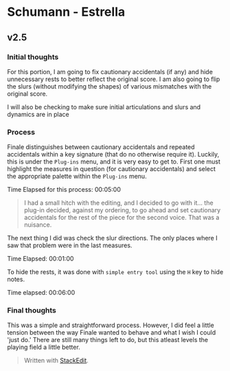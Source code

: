 # Schumann - Estrella
## v2.5
### Initial thoughts
For this portion, I am going to fix cautionary accidentals (if any) and hide unnecessary rests to better reflect the original score. I am also going to flip the slurs (without modifying the shapes) of various mismatches with the original score.

I will also be checking to make sure initial articulations and slurs and dynamics are in place

### Process
Finale distinguishes between cautionary accidentals and repeated accidentals within a key signature (that do no otherwise require it). Luckily, this is under the `Plug-ins` menu, and it is very easy to get to. First one must highlight the measures in question (for cautionary accidentals) and select the appropriate palette within the `Plug-ins` menu.

Time Elapsed for this process: 00:05:00

> I had a small hitch with the editing, and I decided to go with it... the plug-in decided, against my ordering, to go ahead and set cautionary accidentals for the rest of the piece for the second voice. That was a nuisance.

The next thing I did was check the slur directions. The only places where I saw that problem were in the last measures.

Time Elapsed: 00:01:00

To hide the rests, it was done with `simple entry tool` using the `H` key to hide notes.

Time elapsed: 00:06:00

### Final thoughts

This was a simple and straightforward process. However, I did feel a little tension between the way Finale wanted to behave and what I wish I could 'just do.' There are still many things left to do, but this atleast levels the playing field a little better.


> Written with [StackEdit](https://stackedit.io/).